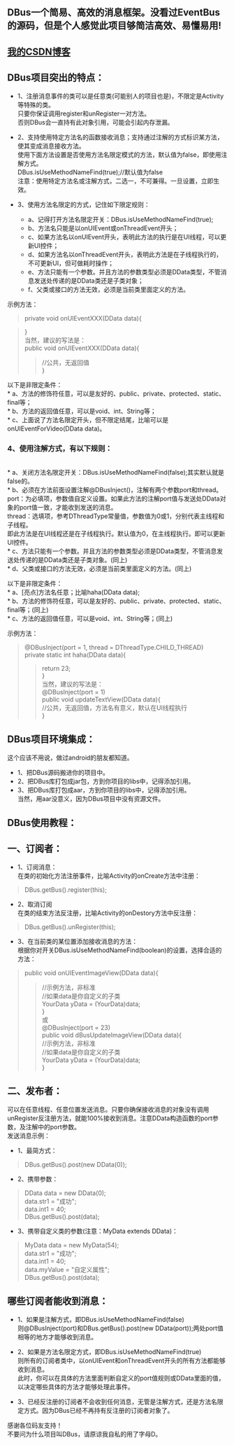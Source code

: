 ## DBus一个简易、高效的消息框架。没看过EventBus的源码，但是个人感觉此项目够简洁高效、易懂易用!

## [我的CSDN博客](http://blog.csdn.net/fesdgasdgasdg/article/details/79121783 "文章地址")

## DBus项目突出的特点：
* 1、注册消息事件的类可以是任意类(可能别人的项目也是)，不限定是Activity等特殊的类。<br/>
只要你保证调用register和unRegister一对方法。<br/>
否则DBus会一直持有此对象引用，可能会引起内存泄漏。<br/>

* 2、支持使用特定方法名的函数接收消息；支持通过注解的方式标识某方法，使其变成消息接收方法。<br/>
使用下面方法设置是否使用方法名限定模式的方法，默认值为false，即使用注解方式。<br/>
DBus.isUseMethodNameFind(true);//默认值为false<br/>
注意：使用特定方法名或注解方式，二选一，不可兼得。一旦设置，立即生效。<br/>

* 3、使用方法名限定的方式，记住如下限定规则：<br/>
	* a、记得打开方法名限定开关：DBus.isUseMethodNameFind(true);<br/>
	* b、方法名只能是以onUIEvent或onThreadEvent开头；<br/>
	* c、如果方法名以onUIEvent开头，表明此方法的执行是在UI线程，可以更新UI控件；<br/>
	* d、如果方法名以onThreadEvent开头，表明此方法是在子线程执行的，不可更新UI，但可做耗时操作；<br/>
	* e、方法只能有一个参数。并且方法的参数类型必须是DData类型，不管消息发送处传递的是DData类还是子类对象；<br/>
	* f、父类或接口的方法无效，必须是当前类里面定义的方法。<br/>

示例方法：<br/>
> private void onUIEventXXX(DData data){<br/>

> }<br/>
当然，建议的写法是：<br/>
> public void onUIEventXXX(DData data){<br/>
>>  //公共，无返回值<br/>
> }<br/>

以下是非限定条件：<br/>
	* a、方法的修饰符任意，可以是友好的、public、private、protected、static、final等；<br/>
	* b、方法的返回值任意，可以是void、int、String等；<br/>
	* c、上面说了方法名限定开头，但不限定结尾，比喻可以是onUIEventForVideo(DData data)。<br/>

### 4、使用注解方式，有以下规则：
<br/>
	* a、关闭方法名限定开关：DBus.isUseMethodNameFind(false);其实默认就是false的。<br/>
	* b、必须在方法前面设置注解@DBusInject()，注解有两个参数port和thread。<br/>
	port：为必填项，参数值自定义设置。如果此方法的注解port值与发送处DData对象的port值一致，才能收到发送的消息。<br/>
	thread：选填项，参考DThreadType常量值，参数值为0或1，分别代表主线程和子线程。<br/>
	即此方法是在UI线程还是在子线程执行。默认值为0，在主线程执行。即可以更新UI控件。<br/>
	* c、方法只能有一个参数。并且方法的参数类型必须是DData类型，不管消息发送处传递的是DData类还是子类对象。(同上)<br/>
	* d、父类或接口的方法无效，必须是当前类里面定义的方法。(同上)<br/>
    

以下是非限定条件：<br/>
	* a、[亮点]方法名任意；比喻haha(DData data);<br/>
	* b、方法的修饰符任意，可以是友好的、public、private、protected、static、final等；(同上)<br/>
	* c、方法的返回值任意，可以是void、int、String等；(同上)<br/>

示例方法：<br/>
> @DBusInject(port = 1, thread = DThreadType.CHILD_THREAD)<br/>
> private static int haha(DData data){<br/>
>>  return 23;<br/>
> }<br/>
当然，建议的写法是：<br/>
> @DBusInject(port = 1)<br/>
> public void updateTextView(DData data){<br/>
>>  //公共，无返回值，方法名有意义，默认在UI线程执行<br/>
> }

## DBus项目环境集成：
这个应该不用说，做过android的朋友都知道。<br/>
* 1、把DBus源码搬进你的项目中。<br/>
* 2、把DBus库打包成jar包，方到你项目的libs中，记得添加引用。<br/>
* 3、把DBus库打包成aar，方到你项目的libs中，记得添加引用。<br/>
当然，用aar没意义，因为DBus项目中没有资源文件。<br/>

## DBus使用教程：
## 一、订阅者：
* 1、订阅消息：<br/>
在类的初始化方法注册事件，比喻Activity的onCreate方法中注册：<br/>
> DBus.getBus().register(this);

* 2、取消订阅<br/>
在类的结束方法反注册，比喻Activity的onDestory方法中反注册：<br/>
> DBus.getBus().unRegister(this);<br/>

* 3、在当前类的某位置添加接收消息的方法：<br/>
根据你对开关DBus.isUseMethodNameFind(boolean)的设置，选择合适的方法：<br/>
> public void onUIEventImageView(DData data){<br/>
>>  //示例方法，非标准<br/>
>>  //如果data是你自定义的子类<br/>
>>  YourData yData = (YourData)data;<br/>
> }<br/>
或<br/>
> @DBusInject(port = 23)<br/>
> public void dBusUpdateImageView(DData data){<br/>
>>  //示例方法，非标准<br/>
>>  //如果data是你自定义的子类<br/>
>>  YourData yData = (YourData)data;<br/>
> }

## 二、发布者：
可以在任意线程、任意位置发送消息。只要你确保接收消息的对象没有调用unRegister反注册方法，就能100%接收到消息。注意DData构造函数的port参数，及注解中的port参数。<br/>
发送消息示例：<br/>
* 1、最简方式：<br/>
> DBus.getBus().post(new DData(0));<br/>

* 2、携带参数：<br/>
> DData data = new DData(0);<br/>
> data.str1 = "成功";<br/>
> data.int1 = 40;<br/>
> DBus.getBus().post(data);<br/>

* 3、携带自定义类的参数(注意：MyData extends DData)：<br/>
> MyData data = new MyData(54);<br/>
> data.str1 = "成功";<br/>
> data.int1 = 40;<br/>
> data.myValue = "自定义属性";<br/>
> DBus.getBus().post(data);<br/>


## 哪些订阅者能收到消息：
* 1、如果是注解方式，即DBus.isUseMethodNameFind(false)<br/>
则@DBusInject(port)和DBus.getBus().post(new DData(port));两处port值相等的地方才能够收到消息。<br/>

* 2、如果是方法名限定方式，即DBus.isUseMethodNameFind(true)<br/>
则所有的订阅者类中，以onUIEvent和onThreadEvent开头的所有方法都能够收到消息。<br/>
此时，你可以在具体的方法里面判断自定义的port值规则或DData里面的值，以决定哪些具体的方法才能够处理此事件。<br/>

* 3、已经反注册的订阅者不会收到任何消息，无管是注解方式，还是方法名限定方式。因为DBus已经不再持有反注册的订阅者对象了。<br/>

感谢各位码友支持！<br/>
不要问为什么项目叫DBus，请原谅我自私的用了字母D。


